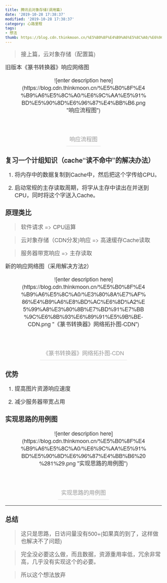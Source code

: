 ```yaml
---
title: 腾讯云对象存储(调用篇)
date: '2019-10-28 17:38:37'
modified: '2019-10-28 17:38:37'
category: 心路里程
tags:
- 想法
thumb: https://blog.cdn.thinkmoon.cn/%E5%B0%8F%E4%B9%A6%E5%8C%A0/%E6%9C%AA%E5%91%BD%E5%90%8D%E6%96%87%E4%BB%B6.png
---
```



<div style="font-family: 'Helvetica Neue' , Helvetica , Tahoma , Arial , 'Hiragino Sans GB' , STHeiti , 'Microsoft YaHei' , '微软雅黑' , 'WenQuanYi Micro Hei' , STXihei , '华文细黑' , Heiti , '黑体' , SimSun , '宋体' , Song , sans-serif; font-size: 18px; line-height: 1.33; font-weight: 100; color: #2f2f2f; word-wrap: break-word;">
<div class="preview html_preview">
> 接上篇，云对象存储（配置篇)

旧版本《篆书转换器》响应网络图

<!-- more -->

<div class="story_image_container story_block_image" style="page-break-inside: avoid; text-align: center;">
<div class="story_image" style="display: inline-block; position: relative; max-width: 80%;">![enter description here](https://blog.cdn.thinkmoon.cn/%E5%B0%8F%E4%B9%A6%E5%8C%A0/%E6%9C%AA%E5%91%BD%E5%90%8D%E6%96%87%E4%BB%B6.png "响应流程图")</div>
&nbsp;
<div class="story_image_caption " style="border-bottom: 1px solid #d9d9d9; display: inline-block; color: #999; padding: 10px;">响应流程图</div>
</div>
<div class="xiaoshujiang_element xsj_anchor" style="position: absolute;"><a class="blank_anchor_name" style="color: #0088cc; text-decoration: none;" target="_blank" name="e5a48de4b9a0e4b880e4b8aae8aea1e7bb84e79fa5e8af86efbc88cachee2809ce8afbbe4b88de591bde4b8ade2809de79a84e8a7a3e586b3e58a9ee6b395efbc89_1"></a><a id="e5a48de4b9a0e4b880e4b8aae8aea1e7bb84e79fa5e8af86efbc88cachee2809ce8afbbe4b88de591bde4b8ade2809de79a84e8a7a3e586b3e58a9ee6b395efbc89_1" class="blank_anchor_id" style="color: #0088cc; text-decoration: none; float: left; visibility: hidden;" target="_blank"></a><a class="blank_anchor_name" style="color: #0088cc; text-decoration: none;" target="_blank" name="复习一个计组知识cache读不命中的解决办法"></a><a id="复习一个计组知识cache读不命中的解决办法" class="blank_anchor_id" style="color: #0088cc; text-decoration: none; float: left; visibility: hidden;" target="_blank"></a></div>


### 复习一个计组知识（cache“读不命中”的解决办法）

1.  将内存中的数据复制到Cache中，然后把这个字传给CPU。
2.  启动常规的主存读取周期，将字从主存中读出在并送到CPU，同时将这个字送入Cache。
<div class="xiaoshujiang_element xsj_anchor" style="position: absolute;"><a class="blank_anchor_name" style="color: #0088cc; text-decoration: none;" target="_blank" name="e58e9fe79086e7b1bbe6af94_2"></a><a id="e58e9fe79086e7b1bbe6af94_2" class="blank_anchor_id" style="color: #0088cc; text-decoration: none; float: left; visibility: hidden;" target="_blank"></a><a class="blank_anchor_name" style="color: #0088cc; text-decoration: none;" target="_blank" name="原理类比"></a><a id="原理类比" class="blank_anchor_id" style="color: #0088cc; text-decoration: none; float: left; visibility: hidden;" target="_blank"></a></div>

### 原理类比

> 软件请求 =&gt; CPU运算
> 云对象存储（CDN分发)响应 =&gt; 高速缓存Cache读取
> 服务器带宽响应 =&gt; 主存读取

新的响应网络图（采用解决方法2）

<div class="story_image_container story_block_image" style="page-break-inside: avoid; text-align: center;">
<div class="story_image" style="display: inline-block; position: relative; max-width: 80%;">![enter description here](https://blog.cdn.thinkmoon.cn/%E5%B0%8F%E4%B9%A6%E5%8C%A0/%E3%80%8A%E7%AF%86%E4%B9%A6%E8%BD%AC%E6%8D%A2%E5%99%A8%E3%80%8B%E7%BD%91%E7%BB%9C%E6%8B%93%E6%89%91%E5%9B%BE-CDN.png "《篆书转换器》网络拓扑图-CDN")</div>
&nbsp;
<div class="story_image_caption " style="border-bottom: 1px solid #d9d9d9; display: inline-block; color: #999; padding: 10px;">《篆书转换器》网络拓扑图-CDN</div>
</div>
<div class="xiaoshujiang_element xsj_anchor" style="position: absolute;"><a class="blank_anchor_name" style="color: #0088cc; text-decoration: none;" target="_blank" name="e4bc98e58abf_3"></a><a id="e4bc98e58abf_3" class="blank_anchor_id" style="color: #0088cc; text-decoration: none; float: left; visibility: hidden;" target="_blank"></a><a class="blank_anchor_name" style="color: #0088cc; text-decoration: none;" target="_blank" name="优势"></a><a id="优势" class="blank_anchor_id" style="color: #0088cc; text-decoration: none; float: left; visibility: hidden;" target="_blank"></a></div>

### 优势

1.  提高图片资源响应速度
2.  减少服务器带宽占用
<div class="xiaoshujiang_element xsj_anchor" style="position: absolute;"><a class="blank_anchor_name" style="color: #0088cc; text-decoration: none;" target="_blank" name="e5ae9ee78eb0e6809de8b7afe79a84e794a8e4be8be59bbe_4"></a><a id="e5ae9ee78eb0e6809de8b7afe79a84e794a8e4be8be59bbe_4" class="blank_anchor_id" style="color: #0088cc; text-decoration: none; float: left; visibility: hidden;" target="_blank"></a><a class="blank_anchor_name" style="color: #0088cc; text-decoration: none;" target="_blank" name="实现思路的用例图"></a><a id="实现思路的用例图" class="blank_anchor_id" style="color: #0088cc; text-decoration: none; float: left; visibility: hidden;" target="_blank"></a></div>

### 实现思路的用例图

<div class="story_image_container story_block_image" style="page-break-inside: avoid; text-align: center;">
<div class="story_image" style="display: inline-block; position: relative; max-width: 80%;">![enter description here](https://blog.cdn.thinkmoon.cn/%E5%B0%8F%E4%B9%A6%E5%8C%A0/%E6%9C%AA%E5%91%BD%E5%90%8D%E6%96%87%E4%BB%B6%20%281%29.png "实现思路的用例图")</div>
&nbsp;
<div class="story_image_caption " style="border-bottom: 1px solid #d9d9d9; display: inline-block; color: #999; padding: 10px;">实现思路的用例图</div>
</div>

* * *

<div class="xiaoshujiang_element xsj_anchor" style="position: absolute;"><a class="blank_anchor_name" style="color: #0088cc; text-decoration: none;" target="_blank" name="e680bbe7bb93_5"></a><a id="e680bbe7bb93_5" class="blank_anchor_id" style="color: #0088cc; text-decoration: none; float: left; visibility: hidden;" target="_blank"></a><a class="blank_anchor_name" style="color: #0088cc; text-decoration: none;" target="_blank" name="总结"></a><a id="总结" class="blank_anchor_id" style="color: #0088cc; text-decoration: none; float: left; visibility: hidden;" target="_blank"></a></div>

### 总结

> 这只是思路，日访问量没有500+(如果真的到了，这样做也解决不了问题)
> 完全没必要这么做，而且数据，资源重用率低，冗余非常高，几乎没有实现这个的必要。
> 所以这个想法放弃
</div>
</div>
